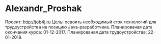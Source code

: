 # Alexandr_Proshak
Проект: http://job4j.ru
Цель: освоить необходимый стэк технологий для трудоустройства на позицию Java-разработчика.
Планированая дата окончания курса: 01-12-2017.
Планированая дата трудоустройства: 22-01-2018.